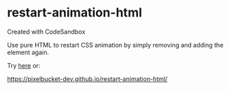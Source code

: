 # restart-animation-html
Created with CodeSandbox

Use pure HTML to restart CSS animation by simply removing and adding the element again.

Try [here](https://codesandbox.io/s/restart-css-animation-with-html-6ucsz) or:

https://pixelbucket-dev.github.io/restart-animation-html/
